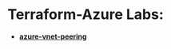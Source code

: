 # Terraform-Azure Labs:

- **[azure-vnet-peering](https://github.com/alentoholj/Terraform-Azure/tree/main/azure-vnet-peering)**

